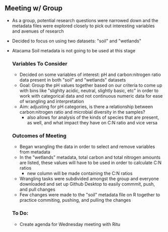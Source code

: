 ## Meeting w/ Group

- As a group, potential research questions were narrowed down and the metadata files were explored closely to pick out interesting variables and avenues of research
- Decided to focus on using two datasets: "soil" and "wetlands"
- Atacama Soil metadata is not going to be used at this stage

  ### Variables To Consider
  - Decided on some variables of interest: pH and carbon:nitrogen ratio data present in both "soil" and "wetlands" datasets
  - Goal: Group the pH values together based on our criteria to come up with bins like "slighlty acidic, neutral, slightly basic, etc" in order to work with categorical data and not continuous numeric data for ease of wrangling and interpretation
  - Aim: adjusting for pH categories, is there a relationship between carbon:nitrogen ratio and microbial diversity in the samples?
    - also allows for analysis of the kinds of species that are present, as well, and what impact they have on C:N ratio and vice versa

  ### Outcomes of Meeting
  - Began wrangling the data in order to select and remove variables from metadata
  - In the "wetlands" metadata, total carbon and total nitrogen amounts are listed, these values will have to be used in order to calculate C:N ratios
     - new column will be made containing the C:N ratios
  - Wrangling tasks were subdivided amongst the group and everyone downloaded and set up Github Desktop to easily commmit, push, and pull changes
  - Few changes were made to the "soil" metadata file on R together to practice commiting, pushing, and pulling the changes
 
  ### To Do:
  - Create agenda for Wednesday meeting with Ritu
